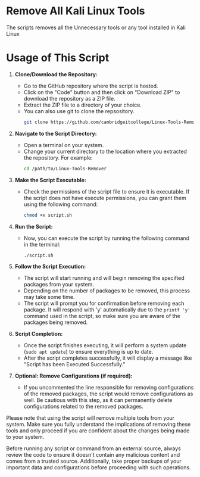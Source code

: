 # Remove All Kali Linux Tools
  The scripts removes all the Unnecessary tools or any tool installed in Kali Linux


# Usage of This Script
1. **Clone/Download the Repository:**
   - Go to the GitHub repository where the script is hosted.
   - Click on the "Code" button and then click on "Download ZIP" to download the repository as a ZIP file.
   - Extract the ZIP file to a directory of your choice.
   - You can also use git to clone the repsository.
      ```bash
      git clone https://github.com/cambridgeitcollege/Linux-Tools-Remover
      ``` 

2. **Navigate to the Script Directory:**
   - Open a terminal on your system.
   - Change your current directory to the location where you extracted the repository. For example:
     ```bash
     cd /path/to/Linux-Tools-Remover
     ```

3. **Make the Script Executable:**
   - Check the permissions of the script file to ensure it is executable. If the script does not have execute permissions, you can grant them using the following command:
     ```bash
     chmod +x script.sh
     ```

4. **Run the Script:**
   - Now, you can execute the script by running the following command in the terminal:
     ```bash
     ./script.sh
     ```

5. **Follow the Script Execution:**
   - The script will start running and will begin removing the specified packages from your system.
   - Depending on the number of packages to be removed, this process may take some time.
   - The script will prompt you for confirmation before removing each package. It will respond with 'y' automatically due to the  `printf 'y'` command used in the script, so make sure you are aware of the packages being removed.

6. **Script Completion:**
   - Once the script finishes executing, it will perform a system update (`sudo apt update`) to ensure everything is up to date.
   - After the script completes successfully, it will display a message like "Script has been Executed Successfully."

7. **Optional: Remove Configurations (if required):**
   - If you uncommented the line responsible for removing configurations of the removed packages, the script would remove configurations as well. Be cautious with this step, as it can permanently delete configurations related to the removed packages.

  Please note that using the script will remove multiple tools from your system. Make sure you fully understand the implications of removing these tools and only proceed if you are confident about the changes being made to your system.

  Before running any script or command from an external source, always review the code to ensure it doesn't contain any malicious content and comes from a trusted source. Additionally, take proper backups of your important data and configurations before proceeding with such operations.

#